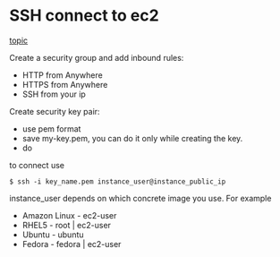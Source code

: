 # SSH connect to ec2

[topic](https://medium.com/@mandeep\_m91/how-to-ssh-to-aws-servers-using-an-ssh-config-file-4c753b87390f)

Create a security group and add inbound rules:

* HTTP from Anywhere
* HTTPS from Anywhere
* SSH from your ip

Create security key pair:

* use pem format
* save my-key.pem, you can do it only while creating the key.
* do

to connect use

```
$ ssh -i key_name.pem instance_user@instance_public_ip
```

instance\_user depends on which concrete image you use. For example

* Amazon Linux - ec2-user
* RHEL5 - root | ec2-user
* Ubuntu - ubuntu
* Fedora - fedora | ec2-user
